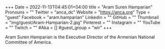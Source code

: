 +++
Date = 2022-11-13T04:45:01+04:00
title = "Aram Suren Hamparian"
Pronouns = ""
Twitter = "anca_dc"
Website = "https://anca.org"
Type = "guest"
Facebook = "aram.hamparian"
Linkedin = ""
GitHub = ""
Thumbnail = "img/guest/Aram-Hamparian-2.jpg"
Pinterest = ""
Instagram = ""
YouTube = ""
Twitch = ""
#Aka = []
#guest_group = "wir"
+++

Aram Suren Hamparian is the Executive Director of the Armenian National Committee of America.

